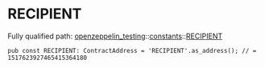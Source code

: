 # RECIPIENT

Fully qualified path: [openzeppelin_testing](./openzeppelin_testing.md)::[constants](./openzeppelin_testing-constants.md)::[RECIPIENT](./openzeppelin_testing-constants-RECIPIENT.md)

<pre><code class="language-cairo">pub const RECIPIENT: ContractAddress = &apos;RECIPIENT&apos;.as_address(); // = 1517623927465415364180</code></pre>

